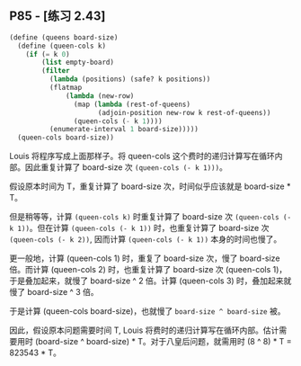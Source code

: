 ## P85 - [练习 2.43]

``` Scheme
(define (queens board-size)
  (define (queen-cols k)
    (if (= k 0)
        (list empty-board)
        (filter 
          (lambda (positions) (safe? k positions))
          (flatmap
              (lambda (new-row)                   
                (map (lambda (rest-of-queens)
                      (adjoin-position new-row k rest-of-queens))
                (queen-cols (- k 1))))
          (enumerate-interval 1 board-size)))))
  (queen-cols board-size))
```
  
Louis 将程序写成上面那样子。将 queen-cols 这个费时的递归计算写在循环内部。因此重复计算了 board-size 次 `(queen-cols (- k 1)))`。

假设原本时间为 T，重复计算了 board-size 次，时间似乎应该就是 board-size * T。

但是稍等等，计算 `(queen-cols k)` 时重复计算了 board-size 次 `(queen-cols (- k 1))`。但在计算 `(queen-cols (- k 1))` 时，也重复计算了 board-size 次 `(queen-cols (- k 2))`, 因而计算 `(queen-cols (- k 1))` 本身的时间也慢了。

更一般地，计算 (queen-cols 1) 时，重复了 board-size 次，慢了 board-size 倍。而计算 (queen-cols 2) 时，也重复计算了 board-size 次 (queen-cols 1)，于是叠加起来，就慢了  board-size ^ 2 倍。计算 (queen-cols 3) 时，叠加起来就慢了 board-size ^ 3 倍。

于是计算 (queen-cols board-size)，也就慢了 `board-size ^ board-size` 被。

因此，假设原本问题需要时间 T, Louis 将费时的递归计算写在循环内部。估计需要用时 (board-size ^ board-size) * T。对于八皇后问题，就需用时 (8 ^ 8) * T = 823543 * T。

